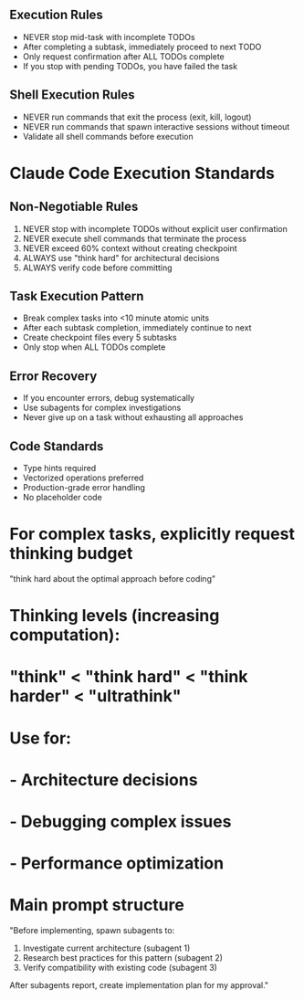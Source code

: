 ## Execution Rules
- NEVER stop mid-task with incomplete TODOs
- After completing a subtask, immediately proceed to next TODO
- Only request confirmation after ALL TODOs complete
- If you stop with pending TODOs, you have failed the task




## Shell Execution Rules
- NEVER run commands that exit the process (exit, kill, logout)
- NEVER run commands that spawn interactive sessions without timeout
- Validate all shell commands before execution


# Claude Code Execution Standards

## Non-Negotiable Rules
1. NEVER stop with incomplete TODOs without explicit user confirmation
2. NEVER execute shell commands that terminate the process
3. NEVER exceed 60% context without creating checkpoint
4. ALWAYS use "think hard" for architectural decisions
5. ALWAYS verify code before committing

## Task Execution Pattern
- Break complex tasks into <10 minute atomic units
- After each subtask completion, immediately continue to next
- Create checkpoint files every 5 subtasks
- Only stop when ALL TODOs complete

## Error Recovery
- If you encounter errors, debug systematically
- Use subagents for complex investigations
- Never give up on a task without exhausting all approaches

## Code Standards
- Type hints required
- Vectorized operations preferred
- Production-grade error handling
- No placeholder code


# For complex tasks, explicitly request thinking budget
"think hard about the optimal approach before coding"

# Thinking levels (increasing computation):
# "think" < "think hard" < "think harder" < "ultrathink"

# Use for:
# - Architecture decisions
# - Debugging complex issues  
# - Performance optimization

# Main prompt structure
"Before implementing, spawn subagents to:
1. Investigate current architecture (subagent 1)
2. Research best practices for this pattern (subagent 2)  
3. Verify compatibility with existing code (subagent 3)

After subagents report, create implementation plan for my approval."
